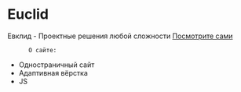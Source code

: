 ﻿# Euclid

 Евклид - Проектные решения любой сложности
 [Посмотрите сами](http://l-y-t-o-b-o-r-m-a-x.github.io/)

          О сайте:
- Одностраничный сайт
- Адаптивная вёрстка
- JS
